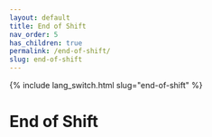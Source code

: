```yaml
---
layout: default
title: End of Shift
nav_order: 5
has_children: true
permalink: /end-of-shift/
slug: end-of-shift
---
```


{% include lang_switch.html slug="end-of-shift" %}

# End of Shift
